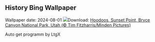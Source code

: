## History Bing Wallpaper
Wallpaper date: 2024-08-01
![](https://www.bing.com/th?id=OHR.HoodoosBryce_EN-US6434628044_UHD.jpg&w=1000)Download: [Hoodoos, Sunset Point, Bryce Canyon National Park, Utah (© Tim Fitzharris/Minden Pictures)](https://www.bing.com/th?id=OHR.HoodoosBryce_EN-US6434628044_UHD.jpg)

Auto get programm by LtgX
